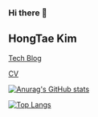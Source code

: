 ### Hi there 👋
## HongTae Kim


[Tech Blog](https://mong-tae.tistory.com, "blog")

[CV](https://wind-mule-733.notion.site/HONGTAE-KIM-fc8ac07745104e928d9c5a43d5eadf36, "Curriculum Vitae")






[![Anurag's GitHub stats](https://github-readme-stats.vercel.app/api?username=HoongTae)](https://github.com/HoongTae/github-readme-stats)

[![Top Langs](https://github-readme-stats.vercel.app/api/top-langs/?username=HoongTae)](https://github.com/HoongTae/github-readme-stats)



<!--
**MongTae/MongTae** is a ✨ _special_ ✨ repository because its `README.md` (this file) appears on your GitHub profile.

Here are some ideas to get you started:

- 🔭 I’m currently working on ...
- 🌱 I’m currently learning ...
- 👯 I’m looking to collaborate on ...
- 🤔 I’m looking for help with ...
- 💬 Ask me about ...
- 📫 How to reach me: ...
- 😄 Pronouns: ...
- ⚡ Fun fact: ...
-->
